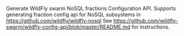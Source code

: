 Generate WildFly swarm NoSQL fractions Configuration API.  Supports generating fraction config api for NoSQL subsystems in https://github.com/wildfly/wildfly-nosql
See https://github.com/wildfly-swarm/wildfly-config-api/blob/master/README.md for instructions.

